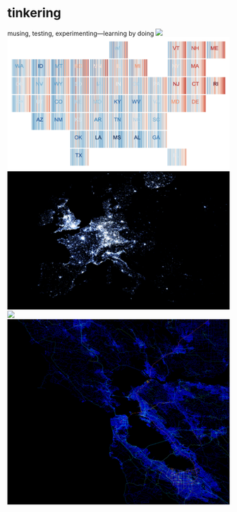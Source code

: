 # tinkering
musing, testing, experimenting—learning by doing
![](viz/race.gif)
![](viz/bars.png)
![](viz/patents.png)
![](viz/full.gif)
![](viz/tween.png)
